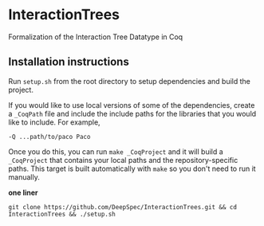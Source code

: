 # InteractionTrees
Formalization of the Interaction Tree Datatype in Coq

## Installation instructions

Run `setup.sh` from the root directory to setup dependencies and build the project.

If you would like to use local versions of some of the dependencies, create a `_CoqPath` file and include the include paths for the libraries that you would like to include. For example,

```
-Q ...path/to/paco Paco
```

Once you do this, you can run `make _CoqProject` and it will build a `_CoqProject` that contains your local paths and the repository-specific paths. This target is built automatically with `make` so you don't need to run it manually.


**one liner**

```
git clone https://github.com/DeepSpec/InteractionTrees.git && cd InteractionTrees && ./setup.sh
```
